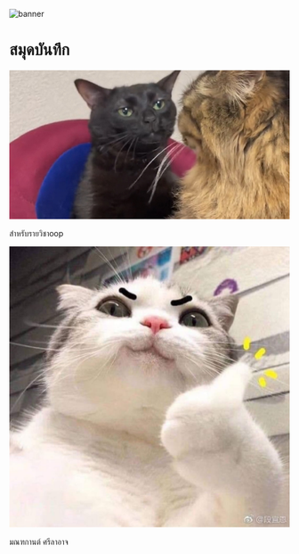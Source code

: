 ![banner](http://picsm.photo/800/250)
# สมุดบันทึก
![banner](vivi.jpg)

สำหรับรายวิชาoop

![banner](uwu.jpeg)

มณฑกานต์ ศรีลาอาจ
